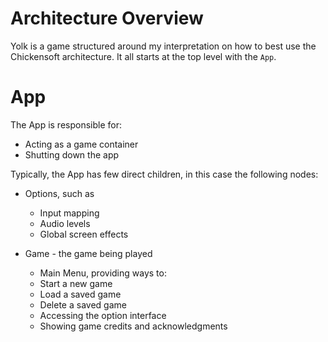 # Architecture Overview

Yolk is a game structured around my interpretation on how to best use the Chickensoft architecture. It all starts at the top level with the `App`.

# App

The App is responsible for:

* Acting as a game container
* Shutting down the app

Typically, the App has few direct children, in this case the following nodes:

* Options, such as
  * Input mapping
  * Audio levels
  * Global screen effects

* Game - the game being played
  * Main Menu, providing ways to:
  * Start a new game
  * Load a saved game
  * Delete a saved game
  * Accessing the option interface
  * Showing game credits and acknowledgments
